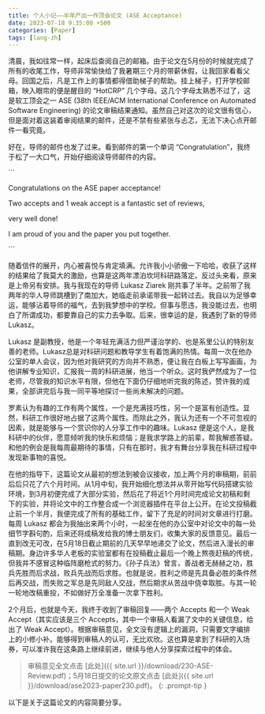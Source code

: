 ```yaml
---
title: 个人小记——半年产出一作顶会论文 (ASE Acceptance)
date: 2023-07-18 9:35:00 +500
categories: [Paper]
tags: [lang-zh]
---
```



清晨，我如往常一样，起床后查阅自己的邮箱。由于论文在5月份的时候就完成了所有的收尾工作，导师非常愉快给了我暑期三个月的带薪休假，让我回家看看父母。回国之后，凡是工作上的事情都得借助梯子的帮助。挂上梯子，打开学校邮箱，映入眼帘的便是醒目的 “HotCRP” 几个字母。这几个字母太熟悉不过了，这是软工顶会之一 ASE (38th IEEE/ACM International Conference on Automated Software Engineering) 的论文审稿结果通知。虽然自己对这次的论文很有信心，但是面对着这装着审阅结果的邮件，还是不禁有些紧张与忐忑，无法下决心点开邮件一看究竟。

好在，导师的邮件也发了过来。看到邮件的第一个单词 “Congratulation”，我终于松了一大口气，开始仔细阅读导师邮件的内容。

\```

Congratulations on the ASE paper acceptance! 

Two accepts and 1 weak accept is a fantastic set of reviews, 

very well done! 

I am proud of you and the paper you put together.

\```

随着信件的展开，内心被喜悦与肯定填满。允许我小小骄傲一下哈哈，收获了这样的结果给了我莫大的激励，也算是这两年漂泊坎坷科研路落定。反过头来看，原来是上帝另有安排。我与我现在的导师 Lukasz Ziarek 刚共事了半年。之前带了我两年的华人导师跳槽到了南加大，她临走前承诺带我一起转过去。我自以为足够幸运，能够沾着导师的福气，去到我梦想中的学校。但事与愿违，我没能过去，也明白了所谓成功，都要靠自己的实力去争取。后来，很幸运的是，我遇到了新的导师 Lukasz。

Lukasz 是副教授，他是一个年轻充满活力但严谨治学的、也是系里公认的特别友善的老师。Lukasz总是对科研问题和教导学生有着饱满的热情。每周一次在他办公室的单人会议，因为他对我研究的方向并不熟悉，便让我在白板上写写画画，为他讲解专业知识，汇报我一周的科研进展，他当一个听众。这时我俨然成为了一位老师，尽管我的知识水平有限，但他在下面仍仔细地听完我的陈述，赞许我的成果，全部讲完后与我一同平等地探讨一些尚未解决的问题。

罗素认为有趣的工作有两个属性，一个是充满技巧性，另一个是富有创造性。显然，科研工作很好地占据了这两个属性。而除此之外，我认为还有一个不可忽视的因素，就是能够与一个赏识你的人分享工作中的趣味。Lukasz 便是这个人，是我科研中的伙伴，愿意倾听我的快乐和烦恼；是我求学路上的前辈，帮我解惑答疑。和他的例会是我每周最期待的事情，只有在那时，我才有舞台分享我在科研过程中发现新事物的喜悦。

在他的指导下，这篇论文从最初的想法到被会议接收，加上两个月的审稿期，前前后后只花了六个月时间。从1月中旬，我开始细化想法并从零开始写代码搭建实验环境，到3月初便完成了大部分实验，然后花了将近1个月时间完成论文初稿和剩下的实验，并将论文中的工作整合成一个浏览器插件在平台上公开。在论文投稿截止前一个半月，我便完成了所有的基础工作，留下了充足的时间对文章进行打磨。每周 Lukasz 都会为我抽出来两个小时，一起坐在他的办公室中对论文中的每一处细节字斟句酌，后来还将成稿发给我的博士朋友们，收集大家的反馈意见。最后一直到改无可改，在5月18日截止期前的几天早早地递交了论文，然后进入漫长的审稿期。身边许多华人老板的实验室都有在投稿截止最后一个晚上熬夜赶稿的传统，但我并不感冒这种临阵磨枪式的努力。《孙子兵法》曾言，善战者无赫赫之功，胜兵先胜而后求战，败兵先战而后求胜。也就是说，胜利之师是先具备必胜的条件然后再交战，而失败之军总是先同敌人交战，然后期求从苦战中侥幸取胜。与其一轮一轮地改稿重投，不如做好万全准备一次拿下胜利。

2个月后，也就是今天，我终于收到了审稿回复——两个 Accepts 和一个 Weak Accept（其实应该是三个 Accepts，其中一个审稿人看漏了文中的关键信息，给出了 Weak Accept）。根据审稿意见，全文没有逻辑上的漏洞，只需要文字编排上的小修小补。能够得到审稿人的认可，无比欢欣。这也算是拿到了科研的入场券，可以准许我在这条路上继续前进，继续与他人分享探索过程中的体会。

> 审稿意见全文点击 [此处]({{ site.url }}/download/230-ASE-Review.pdf)；5月18日提交的论文原文点击 [此处]({{ site.url }}/download/ase2023-paper230.pdf)。
{: .prompt-tip }

以下是关于这篇论文的内容简要分享。